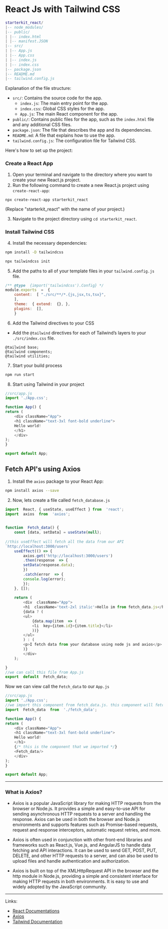 # React Js with Tailwind CSS

```lua
starterkit_react/ 
|-- node_modules/ 
|-- public/
| |-- index.html 
| |-- manifest.JSON
|-- src/ 
| |-- App.js 
| |-- App.css
| |-- index.js 
| |-- index.css 
|-- package.json 
|-- README.md 
|-- tailwind.config.js
```

Explanation of the file structure:

-   `src/`: Contains the source code for the app.
    -   `index.js`: The main entry point for the app.
    -   `index.css`: Global CSS styles for the app.
    -   `App.js`: The main React component for the app.
-   `public/`: Contains public files for the app, such as the `index.html` file and any additional CSS files.
-   `package.json`: The file that describes the app and its dependencies.
-   `README.md`: A file that explains how to use the app.
-   `tailwind.config.js`: The configuration file for Tailwind CSS.

Here's how to set up the project:
### Create a React App
1.  Open your terminal and navigate to the directory where you want to create your new React.js project.
2.  Run the following command to create a new React.js project using `create-react-app`:
```bash
npx create-react-app starterkit_react
```
(Replace "starterkit_react" with the name of your project.)

3. Navigate to the project directory using `cd starterkit_react`.

### Install Tailwind CSS
4.  Install the necessary dependencies:
```bash
npm install -D tailwindcss
```
```bash
npx tailwindcss init
```

5. Add the paths to all of your template files in your `tailwind.config.js` file.
```javascript
/** @type  {import('tailwindcss').Config} */ 
module.exports  =  { 
	content:  [ "./src/**/*.{js,jsx,ts,tsx}", 
	],
	theme:  { extend:  {}, },
	plugins:  [], 
	}
```

6.  Add the Tailwind directives to your CSS
 - Add the `@tailwind` directives for each of Tailwind’s layers to your  `./src/index.css` file.
```less
@tailwind base;
@tailwind components;
@tailwind utilities;
```

7. Start your build process
```bash
npm run start
```

8. Start using Tailwind in your project
```javascript
//src/app.js
import './App.css';

function App() {
return (
	<div className="App">
	<h1 className="text-3xl font-bold underline">
	Hello world!
	</h1>
	</div>
);
}

export default App;
```

## Fetch API's using Axios

1.  Install the `axios` package to your React App:
```bash
npm install axios --save
```

2. Now, lets create a file called `fetch_database.js` 
```javascript
import  React, { useState, useEffect } from  'react';
import  axios  from  'axios';

 
function  Fetch_data() {
	const [data, setData] = useState(null);
	
//this useEffect will fetch all the data from our API 
`http://localhost:3000/users`
	useEffect(() => {
		axios.get('http://localhost:3000/users')
		.then(response  => {
		setData(response.data);
		})
		.catch(error  => {
		console.log(error);
		});
	}, []);
	  
	return (
		<div  className="App">
		<h1  className='text-2xl italic'>Hello im from fetch_data.js</h1>
		{data ? (
		<ul>
			{data.map(item  => (
			<li  key={item.id}>{item.title}</li>
			))}
		</ul>
		) : (
		<p>I fetch data from your database using node js and axios</p>
		)}
		</div>
	);

}
//we can call this file from App.js
export  default  Fetch_data;
```

Now we can view call the `Fetch_data` to our `App.js`

```javascript
//src/app.js
import './App.css';
//we import this component from fetch_data.js. this component will fetch data from the database
import  Fetch_data  from  './fetch_data';

function App() {
return (
	<div className="App">
	<h1 className="text-3xl font-bold underline">
	Hello world!
	</h1>
	{/* this is the component that we imported */}
	<Fetch_data/>
	</div>
);
}

export default App;
```

---
### What is Axios?
- Axios is a popular JavaScript library for making HTTP requests from the browser or Node.js. It provides a simple and easy-to-use API for sending asynchronous HTTP requests to a server and handling the response. Axios can be used in both the browser and Node.js environments and supports features such as Promise-based requests, request and response interceptors, automatic request retries, and more.

- Axios is often used in conjunction with other front-end libraries and frameworks such as React.js, Vue.js, and AngularJS to handle data fetching and API interactions. It can be used to send GET, POST, PUT, DELETE, and other HTTP requests to a server, and can also be used to upload files and handle authentication and authorization.

- Axios is built on top of the XMLHttpRequest API in the browser and the http module in Node.js, providing a simple and consistent interface for making HTTP requests in both environments. It is easy to use and widely adopted by the JavaScript community.

---
Links:

-  [React Documentations](https://react.dev/learn)
-  [Axios](https://www.npmjs.com/package/axios)
-  [Tailwind Documentation](https://tailwindcss.com/docs/installation)
